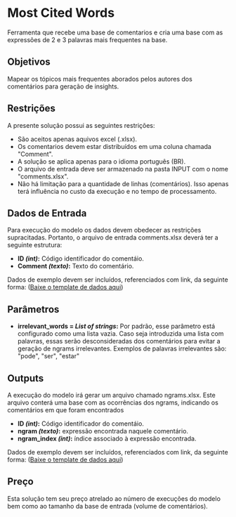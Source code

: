 # Most Cited Words
Ferramenta que recebe uma base de comentarios e cria uma base com as expressões de 2 e 3 palavras mais frequentes na base.

## Objetivos
Mapear os tópicos mais frequentes aborados pelos autores dos comentários para geração de insights.

## Restrições
A presente solução possui as seguintes restrições:

- São aceitos apenas aquivos excel (.xlsx).
- Os comentarios devem estar distribuídos em uma coluna chamada "Comment".
- A solução se aplica apenas para o idioma português (BR).
- O arquivo de entrada deve ser armazenado na pasta INPUT com o nome "comments.xlsx".
- Não há limitação para a quantidade de linhas (comentários). Isso apenas terá influência no custo da execução e no tempo de processamento.
 
## Dados de Entrada
Para execução do modelo os dados devem obedecer as restrições supracitadas. Portanto, o arquivo de entrada comments.xlsx deverá ter a seguinte estrutura:

-	**ID *(int)*:** Código identificador do comentáio.
-	**Comment *(texto)*:** Texto do comentário.

Dados de exemplo devem ser incluídos, referenciados com link, da seguinte forma:
(<a href="doc/comments.xlsx" download="comments.xlsx">Baixe o template de dados aqui</a>)

## Parâmetros

-	**irrelevant_words = *List of strings*:** Por padrão, esse parâmetro está configurado como uma lista vazia. Caso seja introduzida uma lista com palavras, essas serão desconsideradas dos comentários para evitar a geração de ngrams irrelevantes. Exemplos de palavras irrelevantes são: "pode", "ser", "estar"

## Outputs
A execução do modelo irá gerar um arquivo chamado ngrams.xlsx. Este arquivo conterá uma base com as ocorrências dos ngrams, indicando os comentários em que foram encontrados

-	**ID *(int)*:** Código identificador do comentáio.
-	**ngram *(texto)*:** expressão encontrada naquele comentário.
-	**ngram_index *(int)*:** índice associado à expressão encontrada.

Dados de exemplo devem ser incluídos, referenciados com link, da seguinte forma:
(<a href="doc/data_outp.xlsx" download="data_outp.xlsx">Baixe o template de dados aqui</a>)

## Preço
Esta solução tem seu preço atrelado ao número de execuções do modelo bem como ao tamanho da base de entrada (volume de comentários).